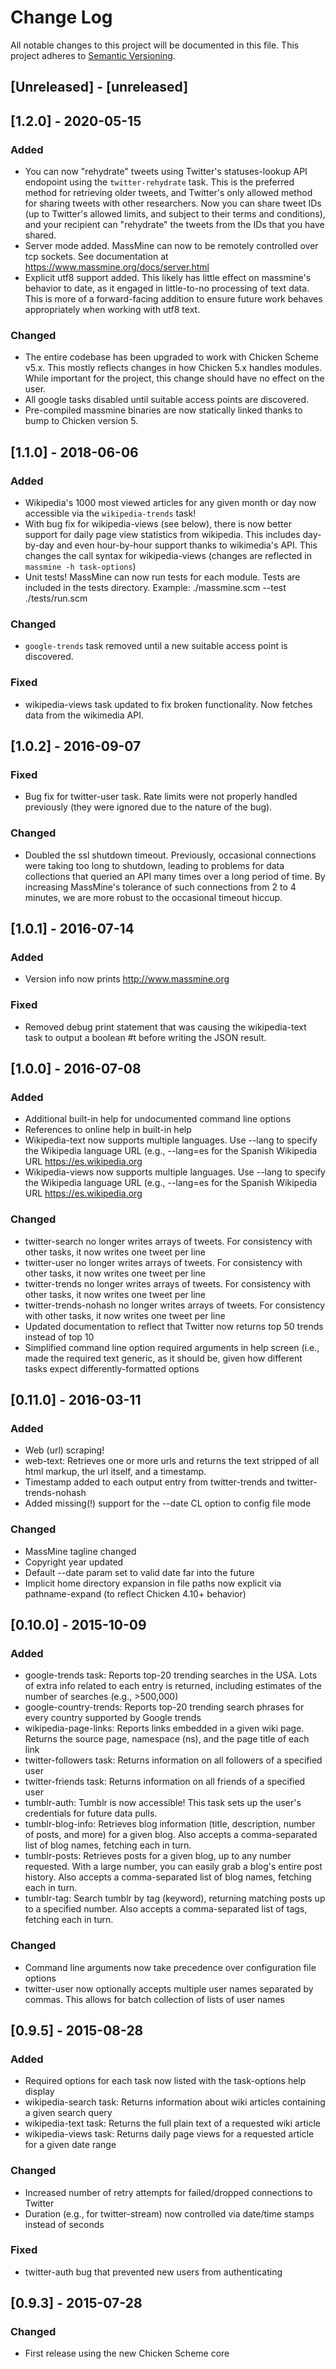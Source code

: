 # Change Log
All notable changes to this project will be documented in this file.
This project adheres to [Semantic Versioning](http://semver.org/).

## [Unreleased] - [unreleased]

## [1.2.0] - 2020-05-15

### Added
- You can now "rehydrate" tweets using Twitter's statuses-lookup API endopoint using the `twitter-rehydrate` task. This is the preferred method for retrieving older tweets, and Twitter's only allowed method for sharing tweets with other researchers. Now you can share tweet IDs (up to Twitter's allowed limits, and subject to their terms and conditions), and your recipient can "rehydrate" the tweets from the IDs that you have shared.
- Server mode added. MassMine can now to be remotely controlled over tcp sockets. See documentation at https://www.massmine.org/docs/server.html
- Explicit utf8 support added. This likely has little effect on massmine's behavior to date, as it engaged in little-to-no processing of text data. This is more of a forward-facing addition to ensure future work behaves appropriately when working with utf8 text.

### Changed
- The entire codebase has been upgraded to work with Chicken Scheme v5.x. This mostly reflects changes in how Chicken 5.x handles modules. While important for the project, this change should have no effect on the user.
- All google tasks disabled until suitable access points are discovered.
- Pre-compiled massmine binaries are now statically linked thanks to bump to Chicken version 5.

## [1.1.0] - 2018-06-06

### Added
- Wikipedia's 1000 most viewed articles for any given month or day now accessible via the `wikipedia-trends` task!
- With bug fix for wikipedia-views (see below), there is now better support for daily page view statistics from wikipedia. This includes day-by-day and even hour-by-hour support thanks to wikimedia's API. This changes the call syntax for wikipedia-views (changes are reflected in `massmine -h task-options`)
- Unit tests! MassMine can now run tests for each module. Tests are included in the tests directory. Example: ./massmine.scm --test ./tests/run.scm

### Changed
- `google-trends` task removed until a new suitable access point is discovered.

### Fixed
- wikipedia-views task updated to fix broken functionality. Now fetches data from the wikimedia API. 

## [1.0.2] - 2016-09-07

### Fixed
- Bug fix for twitter-user task. Rate limits were not properly handled previously (they were ignored due to the nature of the bug).

### Changed
- Doubled the ssl shutdown timeout. Previously, occasional connections were taking too long to shutdown, leading to problems for data collections that queried an API many times over a long period of time. By increasing MassMine's tolerance of such connections from 2 to 4 minutes, we are more robust to the occasional timeout hiccup.

## [1.0.1] - 2016-07-14

### Added
- Version info now prints http://www.massmine.org

### Fixed
- Removed debug print statement that was causing the wikipedia-text task to output a boolean #t before writing the JSON result.

## [1.0.0] - 2016-07-08

### Added
- Additional built-in help for undocumented command line options
- References to online help in built-in help
- Wikipedia-text now supports multiple languages. Use --lang to specify the Wikipedia language URL (e.g., --lang=es for the Spanish Wikipedia URL https://es.wikipedia.org
- Wikipedia-views now supports multiple languages. Use --lang to specify the Wikipedia language URL (e.g., --lang=es for the Spanish Wikipedia URL https://es.wikipedia.org

### Changed
- twitter-search no longer writes arrays of tweets. For consistency with other tasks, it now writes one tweet per line
- twitter-user no longer writes arrays of tweets. For consistency with other tasks, it now writes one tweet per line
- twitter-trends no longer writes arrays of tweets. For consistency with other tasks, it now writes one tweet per line
- twitter-trends-nohash no longer writes arrays of tweets. For consistency with other tasks, it now writes one tweet per line
- Updated documentation to reflect that Twitter now returns top 50 trends instead of top 10
- Simplified command line option required arguments in help screen (i.e., made the required text generic, as it should be, given how different tasks expect differently-formatted options

## [0.11.0] - 2016-03-11

### Added
- Web (url) scraping!
- web-text: Retrieves one or more urls and returns the text stripped of all html markup, the url itself, and a timestamp.
- Timestamp added to each output entry from twitter-trends and twitter-trends-nohash
- Added missing(!) support for the --date CL option to config file mode

### Changed
- MassMine tagline changed
- Copyright year updated
- Default --date param set to valid date far into the future
- Implicit home directory expansion in file paths now explicit via pathname-expand (to reflect Chicken 4.10+ behavior)

## [0.10.0] - 2015-10-09

### Added
- google-trends task: Reports top-20 trending searches in the USA. Lots of extra info related to each entry is returned, including estimates of the number of searches (e.g., >500,000)
- google-country-trends: Reports top-20 trending search phrases for every country supported by Google trends
- wikipedia-page-links: Reports links embedded in a given wiki page. Returns the source page, namespace (ns), and the page title of each link
- twitter-followers task: Returns information on all followers of a specified user
- twitter-friends task: Returns information on all friends of a specified user
- tumblr-auth: Tumblr is now accessible! This task sets up the user's credentials for future data pulls.
- tumblr-blog-info: Retrieves blog information (title, description, number of posts, and more) for a given blog. Also accepts a comma-separated list of blog names, fetching each in turn.
- tumblr-posts: Retrieves posts for a given blog, up to any number requested. With a large number, you can easily grab a blog's entire post history. Also accepts a comma-separated list of blog names, fetching each in turn.
- tumblr-tag: Search tumblr by tag (keyword), returning matching posts up to a specified number. Also accepts a comma-separated list of tags, fetching each in turn.

### Changed
- Command line arguments now take precedence over configuration file options
- twitter-user now optionally accepts multiple user names separated by commas. This allows for batch collection of lists of user names

## [0.9.5] - 2015-08-28

### Added
- Required options for each task now listed with the task-options help display
- wikipedia-search task: Returns information about wiki articles containing a given search query
- wikipedia-text task: Returns the full plain text of a requested wiki article
- wikipedia-views task: Returns daily page views for a requested article for a given date range

### Changed
- Increased number of retry attempts for failed/dropped connections to Twitter
- Duration (e.g., for twitter-stream) now controlled via date/time stamps instead of seconds

### Fixed
- twitter-auth bug that prevented new users from authenticating


## [0.9.3] - 2015-07-28

### Changed
- First release using the new Chicken Scheme core

